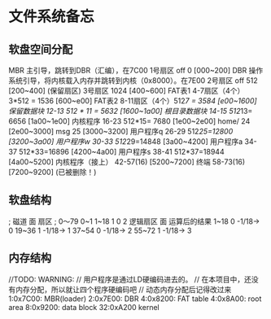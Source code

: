 # 文件系统备忘
## 软盘空间分配
MBR 主引导，跳转到DBR（汇编），在7C00 1号扇区 off 0  [000~200]
DBR 操作系统引导，将内核载入内存并跳转到内核（0x8000）。在7E00 2号扇区 off 512 [200~400]
(保留扇区) 3号扇区 1024 [400~600]
FAT表1 4-7扇区（4个） 3*512 = 1536 [600~e00]
FAT表2 8-11扇区（4个）512*7 = 3584 [e00~1600]
保留数据块 12-13 512 * 11 = 5632 [1600~1a00]
根目录数据块 14-15 512*13= 6656 [1a00~1e00]
内核程序 16-23 512*15= 7680 [1e00~2e00]
home/ 24 [2e00~3000]
msg 25 [3000~3200]
用户程序q 26-29 512*25=12800 [3200~3a00]
用户程序w 30-33 512*29=14848 [3a00~4200]
用户程序a 34-37 512*33=16896 [4200~4a00]
用户程序s 38-41 512*37=18944 [4a00~5200]
内核程序（接上） 42-57(16) [5200~7200]
终端 58-73(16) [7200~9200] (已被删除！)
## 软盘结构
; 磁道 面 扇区
;  0～79     0~1    1~18
1 0 2
逻辑扇区 面 运算后的结果
1~18 0  -1/18-> 0
19~36 1 -1/18-> 1
37~54 0 -1/18-> 2
55~72 1 -1/18-> 3
## 内存结构
//TODO: WARNING:
// 用户程序是通过LD硬编码进去的。
// 在本项目中，还没有内存分配，所以就让四个程序硬编码吧
// 动态内存分配后记得改过来
1:0x7C00: MBR(loader)
2:0x7E00: DBR
4:0x8200: FAT table
4:0x8A00: root area
8:0x9200: data block
32:0xA200 kernel